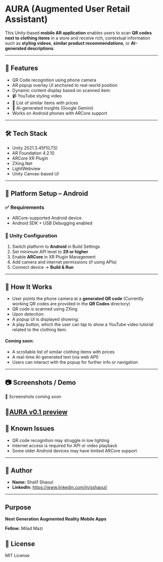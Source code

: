 # AURA (Augmented User Retail Assistant)

This Unity-based **mobile AR application** enables users to scan
**QR codes next to clothing items** in a store and receive rich,
contextual information such as **styling videos**, **similar
product recommendations**, or **AI-generated descriptions**.

---

## 🎯 Features

- QR Code recognition using phone camera
- AR popup overlay UI anchored to real-world position
- Dynamic content display based on scanned item:
- 📹 YouTube styling video
- 🛒 List of similar items with prices
- 🤖 AI-generated insights (Google Gemini)
- Works on Android phones with ARCore support

---

## 🛠 Tech Stack

- Unity 2021.3.45f1(LTS)
- AR Foundation 4.2.10
- ARCore XR Plugin
- ZXing.Net
- LightWebview
- Unity Canvas-based UI

---

## 📱 Platform Setup – Android

### ✅ Requirements

- ARCore-supported Android device
- Android SDK + USB Debugging enabled

### 🔧 Unity Configuration

1. Switch platform to **Android** in Build Settings
2. Set minimum API level to **29 or higher**
3. Enable **ARCore** in XR Plugin Management
4. Add camera and internet permissions (if using APIs)
5. Connect device → **Build & Run**

---

## 🧪 How It Works

- User points the phone camera at a **generated QR code** (Currently working QR codes are provided in the **QR Codes** directory)
- QR code is scanned using ZXing
- Upon detection:
- A popup UI is displayed showing:
- A play button, which the user can tap to show a YouTube video tutorial related to the clothing item.

#### Coming soon:

- A scrollable list of similar clothing items with prices
- A real-time AI-generated text (via web API)
- Users can interact with the popup for further info or navigation

---

## 📷 Screenshots / Demo

📸 Screenshots coming soon

## 🎥[AURA v0.1 preview](https://www.youtube.com/shorts/yjQlkPmqwQE)

## 🧪 Known Issues

- QR code recognition may struggle in low lighting
- Internet access is required for API or video playback
- Some older Android devices may have limited ARCore support

---

## 👤 Author

- **Name:** Shalif Shaoul
- **LinkedIn:** https://www.linkedin.com/in/sshaoul/

---

## Purpose

**Next Generation Augmented Reality Mobile Apps**

**Fellow:** Milad Mazi

## 📜 License

MIT License
